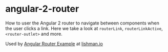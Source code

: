 # angular-2-router

How to user the Angular 2 router to navigate between components when the user clicks a link. Here we take a look at `routerLink`, `routerLinkActive`, `<router-outlet>` and more.

Used by [Angular Router Example](http://lishman.io/angular-2-router-example) at [lishman.io](http://lishman.io)
